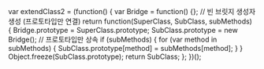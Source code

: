 var extendClass2 = (function() {
  var Bridge = function() {};  // 빈 브릿지 생성자 생성 (프로토타입만 연결)
  return function(SuperClass, SubClass, subMethods) {
    Bridge.prototype = SuperClass.prototype;
    SubClass.prototype = new Bridge();  // 프로토타입만 상속
    if (subMethods) {
      for (var method in subMethods) {
        SubClass.prototype[method] = subMethods[method];
      }
    }
    Object.freeze(SubClass.prototype);
    return SubClass;
  };
})();

